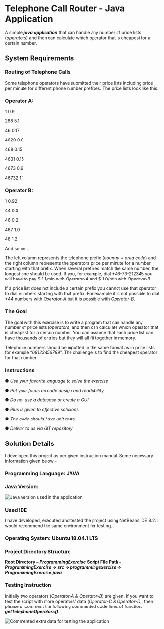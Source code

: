 # Telephone Call Router - Java Application
A simple _**java application**_ that can handle any number of price lists (_operators_) and then can calculate which operator that is cheapest for a certain number. 

## System Requirements

### Routing of Telephone Calls
Some telephone operators have submitted their price lists including price per minute for different phone number prefixes. The price lists look like this:

### Operator A:
1	        0.9

268	        5.1

46	        0.17

4620	    0.0

468	        0.15

4631	    0.15

4673	    0.9

46732	    1.1

### Operator B:
1	        0.92

44	        0.5

46	        0.2

467	        1.0

48	        1.2

And so on...

The left column represents the telephone prefix (_country + area code_) and the right column represents the operators price per minute for a number starting with that prefix. When several prefixes match the same number, the longest one should be used. If you, for example, dial +46-73-212345 you will have to pay $ 1.1/min with _Operator-A_ and $ 1.0/min with _Operator-B_. 

If a price list does not include a certain prefix you cannot use that operator to dial numbers starting with that prefix. For example it is not possible to dial +44 numbers with _Operator-A_ but it is possible with _Operator-B_.

### The Goal
The goal with this exercise is to write a program that can handle any number of price lists (_operators_) and then can calculate which operator that is cheapest for a certain number. You can assume that each price list can have thousands of entries but they will all fit together in memory.

Telephone numbers should be inputted in the same format as in price lists, for example “_68123456789_”. The challenge is to find the cheapest operator for that number.

### Instructions
●	_Use your favorite language to solve the exercise_

●	_Put your focus on code design and readability_ 

●	_Do not use a database or create a GUI_ 

●	_Plus is given to effective solutions_ 

●	_The code should have unit tests_

●	_Deliver to us via GIT repository_

## Solution Details
I developed this project as per given instruction manual. Some necessary information given below -

### Programming Language: JAVA

### Java Version:
![Java version used in the application](https://github.com/xtremeonecoder/telephone-call-router-java/blob/master/documentation/Programming-Environment.jpg)

### Used IDE
I have developed, executed and tested the project using NetBeans IDE 8.2. I would recommend the same environment for testing.

### Operating System: Ubuntu 18.04.1 LTS

### Project Directory Structure
**Root Directory – _ProgrammingExercise_**
**Script File Path -**
_**ProgrammingExercise => src => programmingexercise => ProgrammingExercise.java**_

### Testing Instruction
Initially two operators (_Operator-A & Operator-B_) are given. If you want to test the script with more operators’ data (_Operator-C & Operator-D_), then please uncomment the following commented code lines of function: _**getTelephoneOperators()**_.

![Commented extra data for testing the application](https://github.com/xtremeonecoder/telephone-call-router-java/blob/master/documentation/Extra-Data-for-Testing.jpg)
